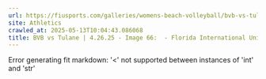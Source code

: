 ```yaml
---
url: https://fiusports.com/galleries/womens-beach-volleyball/bvb-vs-tulane-4-26-25/image-66/358/62930
site: Athletics
crawled_at: 2025-05-13T10:04:43.086068
title: BVB vs Tulane | 4.26.25 - Image 66:  - Florida International University
---
```


Error generating fit markdown: '<' not supported between instances of 'int' and 'str'
